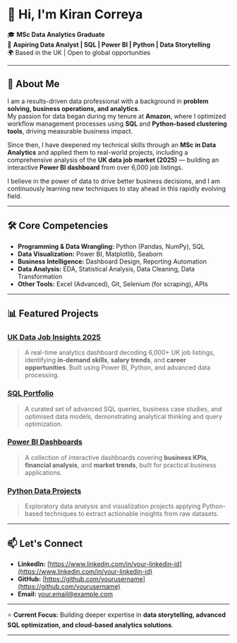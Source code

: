 # 👋 Hi, I'm Kiran Correya

🎓 **MSc Data Analytics Graduate**  
💼 **Aspiring Data Analyst | SQL | Power BI | Python | Data Storytelling**  
🌍 Based in the UK | Open to global opportunities  

---

## 🚀 About Me

I am a results-driven data professional with a background in **problem solving, business operations, and analytics**.  
My passion for data began during my tenure at **Amazon**, where I optimized workflow management processes using **SQL** and **Python-based clustering tools**, driving measurable business impact.

Since then, I have deepened my technical skills through an **MSc in Data Analytics** and applied them to real-world projects, including a comprehensive analysis of the **UK data job market (2025)** — building an interactive **Power BI dashboard** from over 6,000 job listings.

I believe in the power of data to drive better business decisions, and I am continuously learning new techniques to stay ahead in this rapidly evolving field.

---

## 🛠️ Core Competencies

- **Programming & Data Wrangling:** Python (Pandas, NumPy), SQL  
- **Data Visualization:** Power BI, Matplotlib, Seaborn  
- **Business Intelligence:** Dashboard Design, Reporting Automation  
- **Data Analysis:** EDA, Statistical Analysis, Data Cleaning, Data Transformation  
- **Other Tools:** Excel (Advanced), Git, Selenium (for scraping), APIs  

---

## 📊 Featured Projects

### [UK Data Job Insights 2025](https://github.com/yourusername/UK-Data-Job-Insights-2025)
> A real-time analytics dashboard decoding 6,000+ UK job listings, identifying **in-demand skills**, **salary trends**, and **career opportunities**. Built using Power BI, Python, and advanced data processing.

### [SQL Portfolio](https://github.com/yourusername/SQL-Portfolio)
> A curated set of advanced SQL queries, business case studies, and optimised data models, demonstrating analytical thinking and query optimization.

### [Power BI Dashboards](https://github.com/yourusername/PowerBI-Dashboards)
> A collection of interactive dashboards covering **business KPIs**, **financial analysis**, and **market trends**, built for practical business applications.

### [Python Data Projects](https://github.com/yourusername/Python-Data-Projects)
> Exploratory data analysis and visualization projects applying Python-based techniques to extract actionable insights from raw datasets.

---

## 📫 Let's Connect

- **LinkedIn:** [https://www.linkedin.com/in/your-linkedin-id](https://www.linkedin.com/in/your-linkedin-id)
- **GitHub:** [https://github.com/yourusername](https://github.com/yourusername)
- **Email:** your.email@example.com

---

⭐ **Current Focus:** Building deeper expertise in **data storytelling, advanced SQL optimization, and cloud-based analytics solutions**.

---

